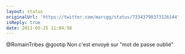 ```yaml
---
layout: status
originalUrl: 'https://twitter.com/marcgg/status/73343798373126144'
isReply: true
date: 2011-05-25 11:04:58
---
```


@RomainTribes @gootip Non c'est envoyé sur "mot de passe oublié"
